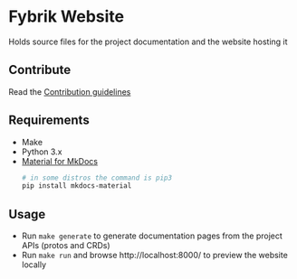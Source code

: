 # Fybrik Website

Holds source files for the project documentation and the website hosting it

## Contribute 

Read the [Contribution guidelines](https://mesh-for-data.github.io/mesh-for-data/dev/contribute/documentation/)

## Requirements

- Make
- Python 3.x
- [Material for MkDocs](https://squidfunk.github.io/mkdocs-material/)
    ```bash
    # in some distros the command is pip3
    pip install mkdocs-material
    ```

## Usage

- Run `make generate` to generate documentation pages from the project APIs (protos and CRDs)
- Run `make run` and browse http://localhost:8000/ to preview the website locally
